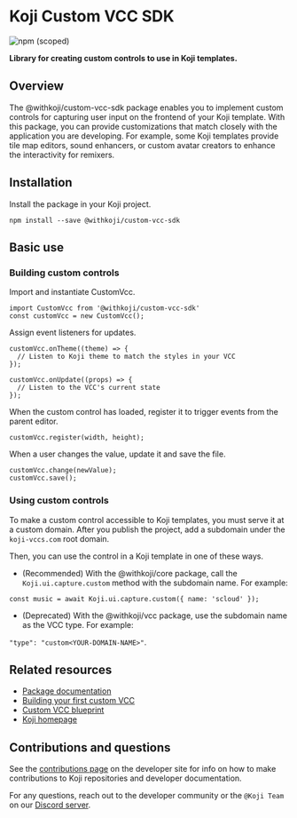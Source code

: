 # Koji Custom VCC SDK
![npm (scoped)](https://img.shields.io/npm/v/@withkoji/custom-vcc-sdk?color=green&style=flat-square)

**Library for creating custom controls to use in Koji templates.**

## Overview

The @withkoji/custom-vcc-sdk package enables you to implement custom controls for capturing user input on the frontend of your Koji template.
With this package, you can provide customizations that match closely with the application you are developing.
For example, some Koji templates provide tile map editors, sound enhancers, or custom avatar creators to enhance the interactivity for remixers.

## Installation

Install the package in your Koji project.

```
npm install --save @withkoji/custom-vcc-sdk
```

## Basic use

### Building custom controls

Import and instantiate CustomVcc.

```
import CustomVcc from '@withkoji/custom-vcc-sdk'
const customVcc = new CustomVcc();
```

Assign event listeners for updates.

```
customVcc.onTheme((theme) => {
  // Listen to Koji theme to match the styles in your VCC
});

customVcc.onUpdate((props) => {
  // Listen to the VCC's current state
});
```

When the custom control has loaded, register it to trigger events from the parent editor.

```
customVcc.register(width, height);
```

When a user changes the value, update it and save the file.

```
customVcc.change(newValue);
customVcc.save();
```

### Using custom controls

To make a custom control accessible to Koji templates, you must serve it at a custom domain.
After you publish the project, add a subdomain under the `koji-vccs.com` root domain.

Then, you can use the control in a Koji template in one of these ways.

* (Recommended) With the @withkoji/core package, call the `Koji.ui.capture.custom` method with the subdomain name. For example:

 `const music = await Koji.ui.capture.custom({ name: 'scloud' });`

* (Deprecated) With the @withkoji/vcc package, use the subdomain name as the VCC type. For example:

 `"type": "custom<YOUR-DOMAIN-NAME>"`.

## Related resources

* [Package documentation](https://developer.withkoji.com/reference/customvcc/withkoji-custom-vcc-sdk)
* [Building your first custom VCC](https://developer.withkoji.com/docs/customizations/build-custom-vcc)
* [Custom VCC blueprint](https://developer.withkoji.com/docs/blueprints/cat-selector-blueprint)
* [Koji homepage](http://withkoji.com/)

## Contributions and questions

See the [contributions page](https://developer.withkoji.com/docs/about/contribute-koji-developers) on the developer site for info on how to make contributions to Koji repositories and developer documentation.

For any questions, reach out to the developer community or the `@Koji Team` on our [Discord server](https://discord.com/invite/9egkTWf4ec).
